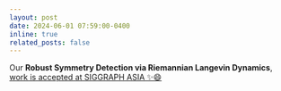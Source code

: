 ```yaml
---
layout: post
date: 2024-06-01 07:59:00-0400
inline: true
related_posts: false
---
```


Our <b>Robust Symmetry Detection via Riemannian Langevin Dynamics</b>, <a href="https://symmetry-langevin.github.io/"> work is accepted at SIGGRAPH ASIA ✨😄